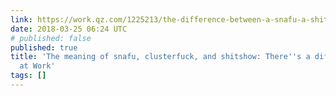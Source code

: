```yaml
---
link: https://work.qz.com/1225213/the-difference-between-a-snafu-a-shitshow-and-a-clusterfuck/
date: 2018-03-25 06:24 UTC
# published: false
published: true
title: 'The meaning of snafu, clusterfuck, and shitshow: There''s a difference — Quartz
  at Work'
tags: []
---
```



